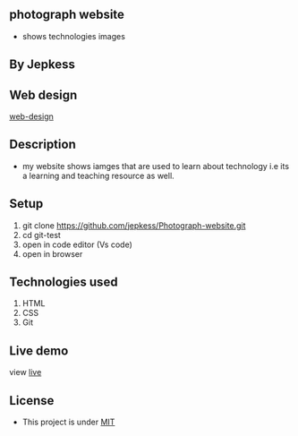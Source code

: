 ##  photograph website
- shows  technologies images

## By Jepkess

## Web design
[web-design](https://www.figma.com/file/sEDtTMNduk0DHf3eqIEjVU/Untitled?node-id=0%3A1)

 

## Description
- my website shows iamges that are used to learn about technology i.e its a learning and teaching resource as well.
## Setup 

1. git clone https://github.com/jepkess/Photograph-website.git
2. cd git-test
3. open in code editor (Vs code)
4. open in browser

## Technologies used

1. HTML
2. CSS
3. Git
## Live  demo
view [live](https://jepkess.github.io/Photograph-website)


## License 
 - This project is under [MIT](LICENSE.md)
